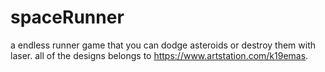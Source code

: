 # spaceRunner
a endless runner game that you can dodge asteroids or destroy them with laser. all of the designs belongs to https://www.artstation.com/k19emas.
